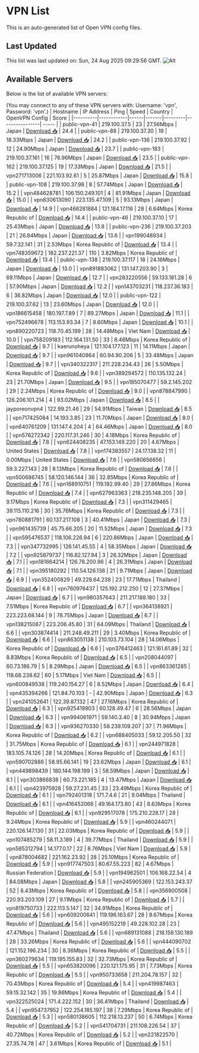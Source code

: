 # VPN List

This is an auto-generated list of Open VPN config files.

## Last Updated

This list was last updated on: Sun, 24 Aug 2025 09:29:56 GMT.
![Alt](https://repobeats.axiom.co/api/embed/186b98318ef1479477931607c1ad7d823f12451f.svg "Repobeats analytics image")

## Available Servers

Below is the list of available VPN servers:

(You may connect to any of these VPN servers with: Username: 'vpn', Password: 'vpn'.)
| Hostname | IP Address | Ping | Speed | Country | OpenVPN Config | Score |
|----------|------------|------|-------|---------|----------------| ----- |
| public-vpn-41 | 219.100.37.5 | 23 | 27.56Mbps | Japan | [Download 📥](./configs/server_0_JP.ovpn) | 24.4 |
| public-vpn-88 | 219.100.37.30 | 19 | 18.33Mbps | Japan | [Download 📥](./configs/server_1_JP.ovpn) | 24.2 |
| public-vpn-136 | 219.100.37.92 | 12 | 24.90Mbps | Japan | [Download 📥](./configs/server_2_JP.ovpn) | 23.7 |
| public-vpn-183 | 219.100.37.161 | 16 | 76.96Mbps | Japan | [Download 📥](./configs/server_3_JP.ovpn) | 23.5 |
| public-vpn-162 | 219.100.37.125 | 19 | 17.33Mbps | Japan | [Download 📥](./configs/server_4_JP.ovpn) | 21.5 |
| vpn271713006 | 221.103.92.61 | 5 | 25.87Mbps | Japan | [Download 📥](./configs/server_5_JP.ovpn) | 15.8 |
| public-vpn-108 | 219.100.37.98 | 8 | 57.74Mbps | Japan | [Download 📥](./configs/server_6_JP.ovpn) | 15.2 |
| vpn484628781 | 106.150.249.101 | 4 | 81.91Mbps | Japan | [Download 📥](./configs/server_7_JP.ovpn) | 15.0 |
| vpn830613090 | 223.135.47.109 | 5 | 93.13Mbps | Japan | [Download 📥](./configs/server_8_JP.ovpn) | 14.9 |
| vpn466281884 | 121.184.17.116 | 28 | 6.64Mbps | Korea Republic of | [Download 📥](./configs/server_9_KR.ovpn) | 14.4 |
| public-vpn-46 | 219.100.37.10 | 17 | 25.43Mbps | Japan | [Download 📥](./configs/server_10_JP.ovpn) | 13.8 |
| public-vpn-236 | 219.100.37.203 | 21 | 26.84Mbps | Japan | [Download 📥](./configs/server_11_JP.ovpn) | 13.6 |
| vpn199048934 | 59.7.32.141 | 31 | 2.53Mbps | Korea Republic of | [Download 📥](./configs/server_12_KR.ovpn) | 13.4 |
| vpn748359672 | 182.237.221.37 | 110 | 3.82Mbps | Korea Republic of | [Download 📥](./configs/server_13_KR.ovpn) | 13.4 |
| public-vpn-138 | 219.100.37.117 | 18 | 24.16Mbps | Japan | [Download 📥](./configs/server_14_JP.ovpn) | 13.0 |
| vpn891883062 | 131.147.203.90 | 3 | 69.11Mbps | Japan | [Download 📥](./configs/server_15_JP.ovpn) | 12.7 |
| vpn283220556 | 59.133.181.28 | 6 | 57.90Mbps | Japan | [Download 📥](./configs/server_16_JP.ovpn) | 12.2 |
| vpn143703231 | 118.237.36.183 | 6 | 36.82Mbps | Japan | [Download 📥](./configs/server_17_JP.ovpn) | 12.0 |
| public-vpn-122 | 219.100.37.62 | 13 | 23.60Mbps | Japan | [Download 📥](./configs/server_18_JP.ovpn) | 12.0 |
| vpn186615458 | 180.197.7.89 | 7 | 89.27Mbps | Japan | [Download 📥](./configs/server_19_JP.ovpn) | 11.1 |
| vpn752496678 | 113.153.93.34 | 7 | 8.60Mbps | Japan | [Download 📥](./configs/server_20_JP.ovpn) | 10.1 |
| vpn890220723 | 118.70.45.199 | 28 | 14.48Mbps | Viet Nam | [Download 📥](./configs/server_21_VN.ovpn) | 10.0 |
| vpn758209183 | 112.164.131.50 | 33 | 8.46Mbps | Korea Republic of | [Download 📥](./configs/server_22_KR.ovpn) | 9.7 |
| kaerunoheya | 121.104.177.123 | 11 | 14.11Mbps | Japan | [Download 📥](./configs/server_23_JP.ovpn) | 9.7 |
| vpn961040964 | 60.94.90.206 | 5 | 33.48Mbps | Japan | [Download 📥](./configs/server_24_JP.ovpn) | 9.7 |
| vpn340322317 | 211.228.234.43 | 26 | 5.50Mbps | Korea Republic of | [Download 📥](./configs/server_25_KR.ovpn) | 9.6 |
| vpn389294572 | 110.135.132.24 | 23 | 21.70Mbps | Japan | [Download 📥](./configs/server_26_JP.ovpn) | 9.5 |
| vpn185070477 | 59.2.145.202 | 29 | 2.24Mbps | Korea Republic of | [Download 📥](./configs/server_27_KR.ovpn) | 9.0 |
| vpn878847990 | 126.206.101.214 | 4 | 93.02Mbps | Japan | [Download 📥](./configs/server_28_JP.ovpn) | 8.5 |
| jayporeonvpn4 | 122.99.21.46 | 29 | 54.91Mbps | Taiwan | [Download 📥](./configs/server_29_TW.ovpn) | 8.5 |
| vpn717425084 | 14.193.3.85 | 23 | 11.70Mbps | Japan | [Download 📥](./configs/server_30_JP.ovpn) | 8.0 |
| vpn640761209 | 131.147.4.204 | 4 | 64.46Mbps | Japan | [Download 📥](./configs/server_31_JP.ovpn) | 8.0 |
| vpn576272342 | 220.117.31.246 | 30 | 4.18Mbps | Korea Republic of | [Download 📥](./configs/server_32_KR.ovpn) | 7.8 |
| vpn624408235 | 47.153.149.220 | 20 | 4.67Mbps | United States | [Download 📥](./configs/server_33_US.ovpn) | 7.8 |
| vpn174383557 | 24.17.138.32 | 11 | 0.00Mbps | United States | [Download 📥](./configs/server_34_US.ovpn) | 7.6 |
| vpn580656656 | 59.3.227.143 | 28 | 8.13Mbps | Korea Republic of | [Download 📥](./configs/server_35_KR.ovpn) | 7.6 |
| vpn500686745 | 58.120.146.144 | 36 | 32.85Mbps | Korea Republic of | [Download 📥](./configs/server_36_KR.ovpn) | 7.6 |
| vpn168910751 | 119.192.99.40 | 29 | 27.86Mbps | Korea Republic of | [Download 📥](./configs/server_37_KR.ovpn) | 7.4 |
| vpn627963363 | 218.235.148.205 | 39 | 9.17Mbps | Korea Republic of | [Download 📥](./configs/server_38_KR.ovpn) | 7.3 |
| vpn311429465 | 39.115.110.216 | 30 | 35.76Mbps | Korea Republic of | [Download 📥](./configs/server_39_KR.ovpn) | 7.3 |
| vpn780881791 | 60.137.217.108 | 3 | 40.41Mbps | Japan | [Download 📥](./configs/server_40_JP.ovpn) | 7.3 |
| vpn961435739 | 45.75.66.205 | 20 | 11.52Mbps | Japan | [Download 📥](./configs/server_41_JP.ovpn) | 7.3 |
| vpn595476537 | 118.106.226.94 | 6 | 220.86Mbps | Japan | [Download 📥](./configs/server_42_JP.ovpn) | 7.3 |
| vpn347732995 | 126.141.45.55 | 4 | 58.35Mbps | Japan | [Download 📥](./configs/server_43_JP.ovpn) | 7.2 |
| vpn925879737 | 116.82.127.94 | 3 | 26.32Mbps | Japan | [Download 📥](./configs/server_44_JP.ovpn) | 7.1 |
| vpn181664214 | 126.78.200.96 | 4 | 26.31Mbps | Japan | [Download 📥](./configs/server_45_JP.ovpn) | 7.1 |
| vpn395180292 | 110.54.126.138 | 21 | 9.71Mbps | Japan | [Download 📥](./configs/server_46_JP.ovpn) | 6.9 |
| vpn352400829 | 49.228.64.238 | 23 | 17.71Mbps | Thailand | [Download 📥](./configs/server_47_TH.ovpn) | 6.8 |
| vpn760976437 | 125.192.212.250 | 12 | 27.37Mbps | Japan | [Download 📥](./configs/server_48_JP.ovpn) | 6.7 |
| vpn980357643 | 211.217.188.180 | 33 | 7.51Mbps | Korea Republic of | [Download 📥](./configs/server_49_KR.ovpn) | 6.7 |
| vpn364138921 | 223.223.68.144 | 9 | 78.75Mbps | Japan | [Download 📥](./configs/server_50_JP.ovpn) | 6.7 |
| vpn138215087 | 223.206.45.80 | 31 | 64.09Mbps | Thailand | [Download 📥](./configs/server_51_TH.ovpn) | 6.6 |
| vpn303874414 | 211.248.49.211 | 29 | 3.40Mbps | Korea Republic of | [Download 📥](./configs/server_52_KR.ovpn) | 6.6 |
| vpn863051138 | 210.103.73.104 | 28 | 14.06Mbps | Korea Republic of | [Download 📥](./configs/server_53_KR.ovpn) | 6.6 |
| vpn376412463 | 121.161.61.89 | 32 | 8.83Mbps | Korea Republic of | [Download 📥](./configs/server_54_KR.ovpn) | 6.5 |
| vpn208044097 | 60.73.186.79 | 5 | 8.29Mbps | Japan | [Download 📥](./configs/server_55_JP.ovpn) | 6.5 |
| vpn863361285 | 118.68.238.62 | 60 | 5.17Mbps | Viet Nam | [Download 📥](./configs/server_56_VN.ovpn) | 6.5 |
| vpn600849538 | 119.240.154.27 | 6 | 8.52Mbps | Japan | [Download 📥](./configs/server_57_JP.ovpn) | 6.4 |
| vpn435394266 | 121.84.70.103 | - | 42.90Mbps | Japan | [Download 📥](./configs/server_58_JP.ovpn) | 6.3 |
| vpn241052641 | 122.39.87.132 | 47 | 27.16Mbps | Korea Republic of | [Download 📥](./configs/server_59_KR.ovpn) | 6.3 |
| vpn925419903 | 60.128.49.47 | 6 | 28.56Mbps | Japan | [Download 📥](./configs/server_60_JP.ovpn) | 6.3 |
| vpn994061971 | 59.140.3.40 | 8 | 30.94Mbps | Japan | [Download 📥](./configs/server_61_JP.ovpn) | 6.3 |
| vpn936270330 | 58.239.109.207 | 37 | 71.96Mbps | Korea Republic of | [Download 📥](./configs/server_62_KR.ovpn) | 6.2 |
| vpn688405033 | 59.12.205.50 | 32 | 31.75Mbps | Korea Republic of | [Download 📥](./configs/server_63_KR.ovpn) | 6.1 |
| vpn244971828 | 183.105.74.126 | 28 | 14.20Mbps | Korea Republic of | [Download 📥](./configs/server_64_KR.ovpn) | 6.1 |
| vpn590702886 | 58.95.66.141 | 19 | 23.62Mbps | Japan | [Download 📥](./configs/server_65_JP.ovpn) | 6.1 |
| vpn449898439 | 180.144.198.199 | 3 | 58.59Mbps | Japan | [Download 📥](./configs/server_66_JP.ovpn) | 6.1 |
| vpn303866838 | 60.73.221.185 | 4 | 13.47Mbps | Japan | [Download 📥](./configs/server_67_JP.ovpn) | 6.1 |
| vpn423975928 | 59.27.231.45 | 33 | 23.49Mbps | Korea Republic of | [Download 📥](./configs/server_68_KR.ovpn) | 6.1 |
| vpn792401318 | 171.7.4.6 | 21 | 9.04Mbps | Thailand | [Download 📥](./configs/server_69_TH.ovpn) | 6.1 |
| vpn416452066 | 49.164.173.80 | 43 | 8.63Mbps | Korea Republic of | [Download 📥](./configs/server_70_KR.ovpn) | 6.1 |
| vpn929517078 | 175.210.228.17 | 28 | 9.24Mbps | Korea Republic of | [Download 📥](./configs/server_71_KR.ovpn) | 5.9 |
| vpn460244071 | 220.126.147.130 | 31 | 22.03Mbps | Korea Republic of | [Download 📥](./configs/server_72_KR.ovpn) | 5.9 |
| vpn107485279 | 58.11.3.189 | 4 | 39.77Mbps | Thailand | [Download 📥](./configs/server_73_TH.ovpn) | 5.9 |
| vpn585312794 | 14.177.0.17 | 22 | 8.76Mbps | Viet Nam | [Download 📥](./configs/server_74_VN.ovpn) | 5.9 |
| vpn878004682 | 221.162.23.92 | 28 | 25.10Mbps | Korea Republic of | [Download 📥](./configs/server_75_KR.ovpn) | 5.9 |
| vpn917747503 | 80.67.55.223 | 82 | 4.67Mbps | Russian Federation | [Download 📥](./configs/server_76_RU.ovpn) | 5.9 |
| vpn194962501 | 106.168.22.54 | 4 | 84.08Mbps | Japan | [Download 📥](./configs/server_77_JP.ovpn) | 5.8 |
| vpn245905369 | 122.153.243.37 | 52 | 8.43Mbps | Korea Republic of | [Download 📥](./configs/server_78_KR.ovpn) | 5.8 |
| vpn356900508 | 220.93.203.109 | 27 | 9.11Mbps | Korea Republic of | [Download 📥](./configs/server_79_KR.ovpn) | 5.7 |
| vpn819750733 | 222.113.5.147 | 32 | 34.91Mbps | Korea Republic of | [Download 📥](./configs/server_80_KR.ovpn) | 5.6 |
| vpn609200641 | 119.196.163.67 | 28 | 9.67Mbps | Korea Republic of | [Download 📥](./configs/server_81_KR.ovpn) | 5.6 |
| vpn495152219 | 49.228.102.28 | 23 | 47.47Mbps | Thailand | [Download 📥](./configs/server_82_TH.ovpn) | 5.6 |
| vpn689131088 | 218.158.130.189 | 28 | 33.26Mbps | Korea Republic of | [Download 📥](./configs/server_83_KR.ovpn) | 5.6 |
| vpn444090702 | 121.152.196.234 | 30 | 8.36Mbps | Korea Republic of | [Download 📥](./configs/server_84_KR.ovpn) | 5.5 |
| vpn360279634 | 119.195.155.83 | 32 | 32.73Mbps | Korea Republic of | [Download 📥](./configs/server_85_KR.ovpn) | 5.5 |
| vpn653820096 | 220.121.175.95 | 31 | 7.73Mbps | Korea Republic of | [Download 📥](./configs/server_86_KR.ovpn) | 5.5 |
| vpn950733658 | 211.204.78.157 | 32 | 70.43Mbps | Korea Republic of | [Download 📥](./configs/server_87_KR.ovpn) | 5.4 |
| vpn419987463 | 59.15.32.142 | 35 | 19.86Mbps | Korea Republic of | [Download 📥](./configs/server_88_KR.ovpn) | 5.4 |
| vpn322525024 | 171.4.222.152 | 30 | 36.41Mbps | Thailand | [Download 📥](./configs/server_89_TH.ovpn) | 5.4 |
| vpn954737952 | 122.254.185.197 | 38 | 7.29Mbps | Korea Republic of | [Download 📥](./configs/server_90_KR.ovpn) | 5.3 |
| vpn580138605 | 112.218.13.237 | 50 | 6.74Mbps | Korea Republic of | [Download 📥](./configs/server_91_KR.ovpn) | 5.2 |
| vpn541704731 | 211.108.226.54 | 37 | 40.72Mbps | Korea Republic of | [Download 📥](./configs/server_92_KR.ovpn) | 5.2 |
| vpn221822570 | 27.35.74.78 | 47 | 3.61Mbps | Korea Republic of | [Download 📥](./configs/server_93_KR.ovpn) | 5.1 |
